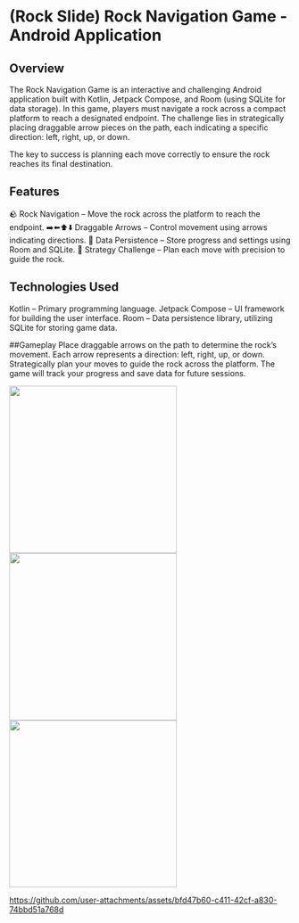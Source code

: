 # (Rock Slide) Rock Navigation Game - Android Application

## Overview
The Rock Navigation Game is an interactive and challenging Android application built with Kotlin, Jetpack Compose, and Room (using SQLite for data storage). In this game, players must navigate a rock across a compact platform to reach a designated endpoint. The challenge lies in strategically placing draggable arrow pieces on the path, each indicating a specific direction: left, right, up, or down.

The key to success is planning each move correctly to ensure the rock reaches its final destination.

## Features
🪨 Rock Navigation – Move the rock across the platform to reach the endpoint.
➡️⬅️⬆️⬇️ Draggable Arrows – Control movement using arrows indicating directions.
💾 Data Persistence – Store progress and settings using Room and SQLite.
🔄 Strategy Challenge – Plan each move with precision to guide the rock.

## Technologies Used
Kotlin – Primary programming language.
Jetpack Compose – UI framework for building the user interface.
Room – Data persistence library, utilizing SQLite for storing game data.

##Gameplay
Place draggable arrows on the path to determine the rock’s movement.
Each arrow represents a direction: left, right, up, or down.
Strategically plan your moves to guide the rock across the platform.
The game will track your progress and save data for future sessions.

<img src="https://github.com/user-attachments/assets/fef8c2cb-2b48-4a86-9660-4601c06a60cc" width="300"/>

<img src="https://github.com/user-attachments/assets/24f596d4-3225-4a3e-9c51-65cda00244f6" width="300"/>

<img src="https://github.com/user-attachments/assets/bda0d5eb-a8e1-4222-96f6-ab29380e6f73" width="300"/>

https://github.com/user-attachments/assets/bfd47b60-c411-42cf-a830-74bbd51a768d

